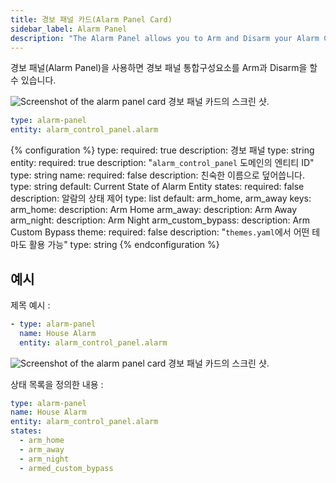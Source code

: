 ```yaml
---
title: 경보 패널 카드(Alarm Panel Card)
sidebar_label: Alarm Panel
description: "The Alarm Panel allows you to Arm and Disarm your Alarm Control Panel Integrations"
---
```


경보 패널(Alarm Panel)을 사용하면 경보 패널 통합구성요소를 Arm과 Disarm을 할 수 있습니다.

<p class='img'>
<img src='/images/lovelace/lovelace_alarm_panel_card.gif' alt='Screenshot of the alarm panel card'>
경보 패널 카드의 스크린 샷.
</p>

```yaml
type: alarm-panel
entity: alarm_control_panel.alarm
```

{% configuration %}
type:
  required: true
  description: 경보 패널
  type: string
entity:
  required: true
  description: "`alarm_control_panel` 도메인의 엔티티 ID"
  type: string
name:
  required: false
  description: 친숙한 이름으로 덮어씁니다.
  type: string
  default: Current State of Alarm Entity
states:
  required: false
  description: 알람의 상태 제어
  type: list
  default: arm_home, arm_away
  keys:
    arm_home:
      description: Arm Home
    arm_away:
      description: Arm Away
    arm_night:
      description: Arm Night
    arm_custom_bypass:
      description: Arm Custom Bypass
theme:
  required: false
  description: "`themes.yaml`에서 어떤 테마도 활용 가능"
  type: string
{% endconfiguration %}

## 예시 

제목 예시 :

```yaml
- type: alarm-panel
  name: House Alarm
  entity: alarm_control_panel.alarm
```

<p class='img'>
<img src='/images/lovelace/lovelace_alarm_panel_title_card.gif' alt='Screenshot of the alarm panel card'>
경보 패널 카드의 스크린 샷.
</p>

상태 목록을 정의한 내용 :

```yaml
type: alarm-panel
name: House Alarm
entity: alarm_control_panel.alarm
states:
  - arm_home
  - arm_away
  - arm_night
  - armed_custom_bypass
```
